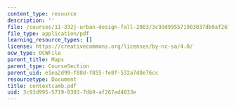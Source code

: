 ```yaml
---
content_type: resource
description: ''
file: /courses/11-332j-urban-design-fall-2003/3c93d995571903037db9af267ad4833e_contextcamb.pdf
file_type: application/pdf
learning_resource_types: []
license: https://creativecommons.org/licenses/by-nc-sa/4.0/
ocw_type: OCWFile
parent_title: Maps
parent_type: CourseSection
parent_uid: e1ea2d99-f88d-f855-fe8f-532a7d8e76cc
resourcetype: Document
title: contextcamb.pdf
uid: 3c93d995-5719-0303-7db9-af267ad4833e
---
```

